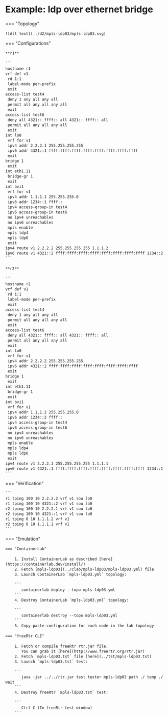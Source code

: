 # Example: ldp over ethernet bridge

=== "Topology"

    ![Alt text](../d2/mpls-ldp03/mpls-ldp03.svg)

=== "Configurations"

    **r1**

    ```
    hostname r1
    vrf def v1
     rd 1:1
     label-mode per-prefix
     exit
    access-list test4
     deny 1 any all any all
     permit all any all any all
     exit
    access-list test6
     deny all 4321:: ffff:: all 4321:: ffff:: all
     permit all any all any all
     exit
    int lo0
     vrf for v1
     ipv4 addr 2.2.2.1 255.255.255.255
     ipv6 addr 4321::1 ffff:ffff:ffff:ffff:ffff:ffff:ffff:ffff
     exit
    bridge 1
     exit
    int eth1.11
     bridge-gr 1
     exit
    int bvi1
     vrf for v1
     ipv4 addr 1.1.1.1 255.255.255.0
     ipv6 addr 1234::1 ffff::
     ipv4 access-group-in test4
     ipv6 access-group-in test6
     no ipv4 unreachables
     no ipv6 unreachables
     mpls enable
     mpls ldp4
     mpls ldp6
     exit
    ipv4 route v1 2.2.2.2 255.255.255.255 1.1.1.2
    ipv6 route v1 4321::2 ffff:ffff:ffff:ffff:ffff:ffff:ffff:ffff 1234::2
    ```

    **r2**

    ```
    hostname r2
    vrf def v1
     rd 1:1
     label-mode per-prefix
     exit
    access-list test4
     deny 1 any all any all
     permit all any all any all
     exit
    access-list test6
     deny all 4321:: ffff:: all 4321:: ffff:: all
     permit all any all any all
     exit
    int lo0
     vrf for v1
     ipv4 addr 2.2.2.2 255.255.255.255
     ipv6 addr 4321::2 ffff:ffff:ffff:ffff:ffff:ffff:ffff:ffff
     exit
    bridge 1
     exit
    int eth1.11
     bridge-gr 1
     exit
    int bvi1
     vrf for v1
     ipv4 addr 1.1.1.2 255.255.255.0
     ipv6 addr 1234::2 ffff::
     ipv4 access-group-in test4
     ipv6 access-group-in test6
     no ipv4 unreachables
     no ipv6 unreachables
     mpls enable
     mpls ldp4
     mpls ldp6
     exit
    ipv4 route v1 2.2.2.1 255.255.255.255 1.1.1.1
    ipv6 route v1 4321::1 ffff:ffff:ffff:ffff:ffff:ffff:ffff:ffff 1234::1
    ```

=== "Verification"

    ```
    r1 tping 100 10 2.2.2.2 vrf v1 sou lo0
    r1 tping 100 10 4321::2 vrf v1 sou lo0
    r2 tping 100 10 2.2.2.1 vrf v1 sou lo0
    r2 tping 100 10 4321::1 vrf v1 sou lo0
    r1 tping 0 10 1.1.1.2 vrf v1
    r2 tping 0 10 1.1.1.1 vrf v1
    ```

=== "Emulation"

    === "ContainerLab"

        1. Install ContainerLab as described [here](https://containerlab.dev/install/)  
        2. Fetch [mpls-ldp03](../clab/mpls-ldp03/mpls-ldp03.yml) file  
        3. Launch ContainerLab `mpls-ldp03.yml` topology:  

        ```
           containerlab deploy --topo mpls-ldp03.yml  
        ```
        4. Destroy ContainerLab `mpls-ldp03.yml` topology:  

        ```
           containerlab destroy --topo mpls-ldp03.yml  
        ```
        5. Copy-paste configuration for each node in the lab topology

    === "freeRtr CLI"

        1. Fetch or compile freeRtr rtr.jar file.  
           You can grab it [here](http://www.freertr.org/rtr.jar)  
        2. Fetch `mpls-ldp03.tst` file [here](../tst/mpls-ldp03.tst)  
        3. Launch `mpls-ldp03.tst` test:  

        ```
           java -jar ../../rtr.jar test tester mpls-ldp03 path ./ temp ./ wait
        ```
        4. Destroy freeRtr `mpls-ldp03.tst` test:  

        ```
           Ctrl-C (In freeRtr test window)
        ```

